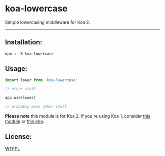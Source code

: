 # koa-lowercase

Simple lowercasing middleware for Koa 2.

--------

## Installation:

`npm i -S koa-lowercase`

## Usage:

```javascript
import lower from 'koa-lowercase'

// other stuff

app.use(lower)

// probably more other stuff
```

__Please note__ this module is for Koa 2. If you're using Koa 1, consider
[this module](https://www.npmjs.com/koa-lowercase-url) or
[this one](https://npmjs.com/koa-lowercase-path).

## License:

[WTFPL](./LICENSE.md)
